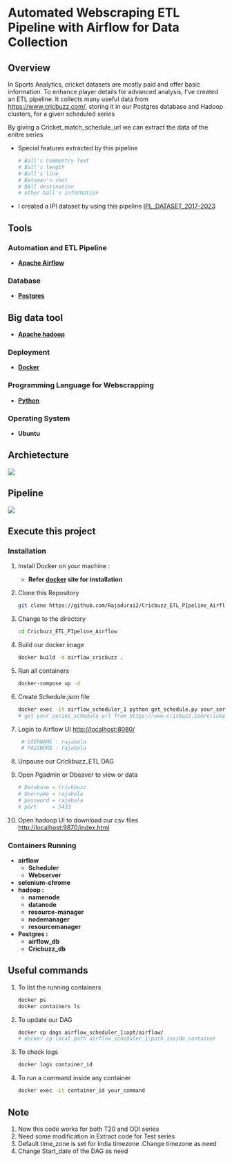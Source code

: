 # Automated Webscraping ETL Pipeline with Airflow for Data Collection

## Overview

In Sports Analytics, cricket datasets are mostly paid and offer basic information. To enhance player details for advanced analysis, I've created an ETL pipeline. It collects many useful data from https://www.cricbuzz.com/, storing it in our Postgres database and Hadoop clusters, for a given scheduled series

By giving a Cricket_match_schedule_url we can extract the data of the enitre series

- Special features extracted by this pipeline
   ```bash
   # Ball's Commentry Text
   # Ball's length
   # Ball's line
   # Batsman's shot
   # BAll destination
   # other ball's information
- I created a IPl dataset by using this pipeline [IPL_DATASET_2017-2023](https://github.com/Rajadurai2/IPL-Complete_Dataset) 
## Tools
### Automation and ETL Pipeline

- **[Apache Airflow](https://airflow.apache.org/docs/stable/start.html)**

### Database

- **[Postgres](https://www.postgresql.org/)**

## Big data tool

- **[Apache hadoop](https://hadoop.apache.org/)**

### Deployment

- **[Docker](https://www.docker.com/)**

### Programming Language for Webscrapping

- **[Python](https://www.python.org/)**

### Operating System

- **Ubuntu**

## Archietecture 

<img src="./assets/archetecture.png">

##  Pipeline

<img src="./assets/dag.png">


## Execute this project 



### Installation

1. Install Docker on your machine :

   - **Refer [docker](https://docs.docker.com/get-docker/) site for installation**
2. Clone this Repository
   ```bash
   git clone https://github.com/Rajadurai2/Cricbuzz_ETL_PIpeline_Airflow.git
3. Change to the directory 
   ```bash
   cd Cricbuzz_ETL_PIpeline_Airflow
4. Build our docker image 
   ```bash
   docker build -d airflow_cricbuzz .
5. Run all containers 
   ```bash
   docker-compose up -d
6. Create Schedule.json file 
   ```bash
   docker exec -it airflow_scheduler_1 python get_schedule.py your_series_schedule_url
   # get your_series_schedule_url from https://www.cricbuzz.com/cricket-schedule/series
7. Login to Airflow UI [http://localhost:8080/](http://localhost:8080/)
   ```bash
    # USERNAME : rajabala 
    # PASSWORD : rajabala
8. Unpause our Crickbuzz_ETL DAG

9. Open Pgadmin or Dbeaver to view or data 
   ```bash
   # Database = Crickbuzz
   # Username = rajabala
   # password = rajabala
   # port     = 5433
10. Open hadoop UI to download our csv files [http://localhost:9870/index.html](http://localhost:9870/index.html)

### Containers Running 

- **airflow** 
   - **Scheduler**
   - **Webserver**
- **selenium-chrome**  
- **hadoop :**  
   - **namenode**  
   - **datanode**  
   - **resource-manager**  
   - **nodemanager**  
    - **resourcemanager** 
- **Postgres :** 
   - **airflow_db**
   - **Cricbuzz_db**

## Useful commands
1. To list the running containers
   ```bash
   docker ps
   docker containers ls
2. To update our DAG 
   ```bash
   docker cp dags airflow_scheduler_1:opt/airflow/ 
   # docker cp local_path airflow_scheduler_1:path_inside_container
3. To check logs
   ```bash
   docker logs container_id
4. To run a command inside any container
   ```bash
   docker exec -it container_id your_command

## Note
1. Now this code works for both T20 and ODI series  
2. Need some modification in Extract code for Test series
3. Default time_zone is set for India timezone .Change timezone as need
4. Change Start_date of the DAG as need